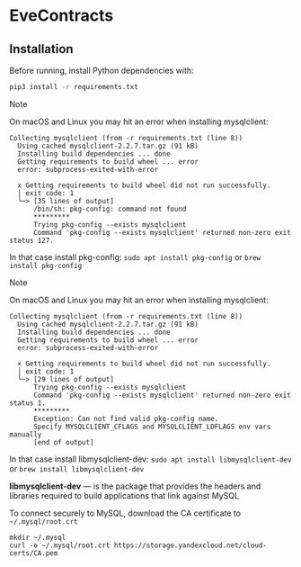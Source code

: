 # EveContracts

## Installation

Before running, install Python dependencies with:
```bash
pip3 install -r requirements.txt
```

> [!NOTE]
> On macOS and Linux you may hit an error when installing mysqlclient:
> ```
> Collecting mysqlclient (from -r requirements.txt (line 8))
>   Using cached mysqlclient-2.2.7.tar.gz (91 kB)
>   Installing build dependencies ... done
>   Getting requirements to build wheel ... error
>   error: subprocess-exited-with-error
>
>   x Getting requirements to build wheel did not run successfully.
>   │ exit code: 1
>   ╰─> [35 lines of output]
>       /bin/sh: pkg-config: command not found
>       *********
>       Trying pkg-config --exists mysqlclient
>       Command 'pkg-config --exists mysqlclient' returned non-zero exit status 127.
> ```
>
> In that case install pkg-config: `sudo apt install pkg-config` or `brew install pkg-config`

> [!NOTE]
> On macOS and Linux you may hit an error when installing mysqlclient:
> ```
> Collecting mysqlclient (from -r requirements.txt (line 8))
>   Using cached mysqlclient-2.2.7.tar.gz (91 kB)
>   Installing build dependencies ... done
>   Getting requirements to build wheel ... error
>   error: subprocess-exited-with-error
>
>   × Getting requirements to build wheel did not run successfully.
>   │ exit code: 1
>   ╰─> [29 lines of output]
>       Trying pkg-config --exists mysqlclient
>       Command 'pkg-config --exists mysqlclient' returned non-zero exit status 1.
>       *********
>       Exception: Can not find valid pkg-config name.
>       Specify MYSQLCLIENT_CFLAGS and MYSQLCLIENT_LDFLAGS env vars manually
>       [end of output]
> ```
>
> In that case install libmysqlclient-dev: `sudo apt install libmysqlclient-dev` or `brew install libmysqlclient-dev`
>
> **libmysqlclient-dev** — is the package that provides the headers and libraries required to build applications that link against MySQL

To connect securely to MySQL, download the CA certificate to `~/.mysql/root.crt`
```
mkdir ~/.mysql
curl -o ~/.mysql/root.crt https://storage.yandexcloud.net/cloud-certs/CA.pem
```
